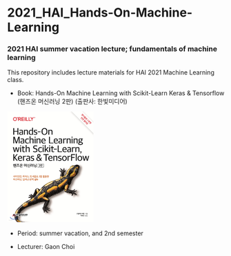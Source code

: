 # 2021_HAI_Hands-On-Machine-Learning
### 2021 HAI summer vacation lecture; fundamentals of machine learning

This repository includes lecture materials for HAI 2021 Machine Learning class.

- Book: Hands-On Machine Learning with Scikit-Learn Keras & Tensorflow
(핸즈온 머신러닝 2판)
(출판사: 한빛미디어)
<img src="book_cover.jpg" width="200">

- Period: summer vacation, and 2nd semester

- Lecturer: Gaon Choi
